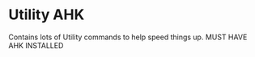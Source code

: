 # Utility AHK
 
Contains lots of Utility commands to help speed things up. 
MUST HAVE AHK INSTALLED
